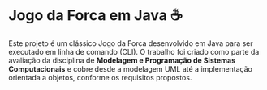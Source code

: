 # Jogo da Forca em Java ☕

Este projeto é um clássico Jogo da Forca desenvolvido em Java para ser executado em linha de comando (CLI). O trabalho foi criado como parte da avaliação da disciplina de **Modelagem e Programação de Sistemas Computacionais** e cobre desde a modelagem UML até a implementação orientada a objetos, conforme os requisitos propostos.
